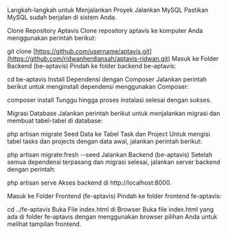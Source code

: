 Langkah-langkah untuk Menjalankan Proyek
Jalankan MySQL
Pastikan MySQL sudah berjalan di sistem Anda.

Clone Repository Aptavis
Clone repository aptavis ke komputer Anda menggunakan perintah berikut:

git clone [https://github.com/username/aptavis.git](https://github.com/ridwanherdiansah/aptavis-ridwan.git)
Masuk ke Folder Backend (be-aptavis)
Pindah ke folder backend be-aptavis:

cd be-aptavis
Install Dependensi dengan Composer
Jalankan perintah berikut untuk menginstall dependensi menggunakan Composer:

composer install
Tunggu hingga proses instalasi selesai dengan sukses.

Migrasi Database
Jalankan perintah berikut untuk menjalankan migrasi dan membuat tabel-tabel di database:

php artisan migrate
Seed Data ke Tabel Task dan Project
Untuk mengisi tabel tasks dan projects dengan data awal, jalankan perintah berikut:

php artisan migrate:fresh --seed
Jalankan Backend (be-aptavis)
Setelah semua dependensi terpasang dan migrasi selesai, jalankan server backend dengan perintah:

php artisan serve
Akses backend di http://localhost:8000.

Masuk ke Folder Frontend (fe-aptavis)
Pindah ke folder frontend fe-aptavis:

cd ../fe-aptavis
Buka File index.html di Browser
Buka file index.html yang ada di folder fe-aptavis dengan menggunakan browser pilihan Anda untuk melihat tampilan frontend.
